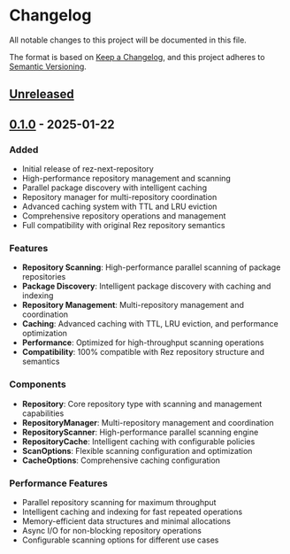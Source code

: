 # Changelog

All notable changes to this project will be documented in this file.

The format is based on [Keep a Changelog](https://keepachangelog.com/en/1.0.0/),
and this project adheres to [Semantic Versioning](https://semver.org/spec/v2.0.0.html).

## [Unreleased]

## [0.1.0] - 2025-01-22

### Added
- Initial release of rez-next-repository
- High-performance repository management and scanning
- Parallel package discovery with intelligent caching
- Repository manager for multi-repository coordination
- Advanced caching system with TTL and LRU eviction
- Comprehensive repository operations and management
- Full compatibility with original Rez repository semantics

### Features
- **Repository Scanning**: High-performance parallel scanning of package repositories
- **Package Discovery**: Intelligent package discovery with caching and indexing
- **Repository Management**: Multi-repository management and coordination
- **Caching**: Advanced caching with TTL, LRU eviction, and performance optimization
- **Performance**: Optimized for high-throughput scanning operations
- **Compatibility**: 100% compatible with Rez repository structure and semantics

### Components
- **Repository**: Core repository type with scanning and management capabilities
- **RepositoryManager**: Multi-repository management and coordination
- **RepositoryScanner**: High-performance parallel scanning engine
- **RepositoryCache**: Intelligent caching with configurable policies
- **ScanOptions**: Flexible scanning configuration and optimization
- **CacheOptions**: Comprehensive caching configuration

### Performance Features
- Parallel repository scanning for maximum throughput
- Intelligent caching and indexing for fast repeated operations
- Memory-efficient data structures and minimal allocations
- Async I/O for non-blocking repository operations
- Configurable scanning options for different use cases

[Unreleased]: https://github.com/loonghao/rez-core/compare/rez-next-repository-v0.1.0...HEAD
[0.1.0]: https://github.com/loonghao/rez-core/releases/tag/rez-next-repository-v0.1.0
